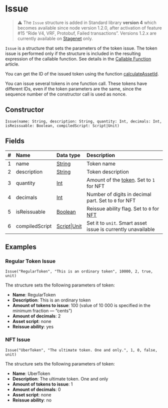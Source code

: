 # Issue

> :warning: The `Issue` structure is added in Standard library **version 4** which becomes available since node version 1.2.0, after activation of feature #15 “Ride V4, VRF, Protobuf, Failed transactions”. Versions 1.2.x are currently available on [Stagenet](/en/blockchain/blockchain-network/stage-network) only.

`Issue` is a structure that sets the parameters of the token issue. The token issue is performed only if the structure is included in the resulting expression of the callable function. See details in the [Callable Function](/eb/ride/functions/callable-function) article.

You can get the ID of the issued token using the function [calculateAssetId](/en/ride/functions/built-in-functions/blockchain-functions#calculate).

You can issue several tokens in one function call. These tokens have different IDs, even if the token parameters are the same, since the sequence number of the constructor call is used as nonce.

## Constructor

```ride
Issue(name: String, description: String, quantity: Int, decimals: Int, isReissuable: Boolean, compiledScript: Script|Unit)
```

## Fields

| # | Name | Data type | Description |
| :--- | :--- | :--- | :--- |
| 1 | name | [String](/en/ride/data-types/string) | Token name |
| 2 | description | [String](/en/ride/data-types/string) | Token description |
| 3 | quantity | [Int](/en/ride/data-types/int) | Amount of the [token](/en/blockchain/token). Set to `1` for NFT |
| 4 | decimals | [Int](/en/ride/data-types/int) | Number of digits in decimal part. Set to `0` for NFT |
| 5 | isReissuable | [Boolean](/en/ride/data-types/boolean) | Reissue ability flag. Set to `0` for [NFT](/en/blockchain/token/non-fungible-token) |
| 6 | compiledScript | [Script](/en/ride/script)&#124;[Unit](/en/ride/data-types/unit) | Set it to `unit`. Smart asset issue is currently unavailable |

## Examples

### Regular Token Issue

```
Issue("RegularToken", "This is an ordinary token", 10000, 2, true, unit)
```

The structure sets the following parameters of token:

* **Name**: RegularToken
* **Description**: This is an ordinary token
* **Amount of tokens to issue**: 100 (value of 10&nbsp;000 is specified in the minimum fraction —  “cents”)
* **Amount of decimals**: 2
* **Asset script**: none
* **Reissue ability**: yes

### NFT Issue

```
Issue("UberToken", "The ultimate token. One and only.", 1, 0, false, unit)
```

The structure sets the following parameters of token:

* **Name**: UberToken
* **Description**: The ultimate token. One and only
* **Amount of tokens to issue**: 1
* **Amount of decimals**: 0
* **Asset script**: none
* **Reissue ability**: no
